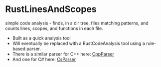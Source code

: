 # RustLinesAndScopes

simple code analysis - finds, in a dir tree, files matching patterns, and counts lines, scopes, and functions
in each file.  
- Built as a quick analysis tool
- Will eventually be replaced with a RustCodeAnalysis tool using a rule-based parser.
- There is a similar parser for C++ here: <a href="https://github.com/JimFawcett/CppParser">CppParser</a>
- And one for C# here: <a href="https://github.com/JimFawcett/CsParser">CsParser</a>

